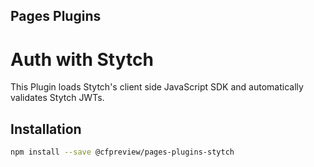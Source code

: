 ## Pages Plugins

# Auth with Stytch

This Plugin loads Stytch's client side JavaScript SDK and automatically validates Stytch JWTs.

## Installation

```sh
npm install --save @cfpreview/pages-plugins-stytch
```
